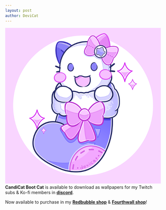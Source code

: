 ```yaml
---
layout: post
author: DeviCat
---
```


![](/img/art/CandiCatBootCat2024.png)
**CandiCat Boot Cat** is available to download as wallpapers for my Twitch subs & Ko-fi members in **[discord](https://discord.com/invite/devicat)**.

<!--card-->

Now available to purchase in my **[Redbubble shop](https://devicatoutlet.redbubble.com)** & **[Fourthwall shop](https://devicat-shop.fourthwall.com)**!
